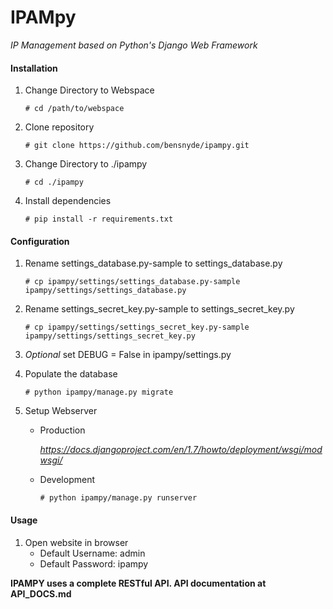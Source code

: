 IPAMpy
======

_IP Management based on Python's Django Web Framework_

#### Installation
1. Change Directory to Webspace

    ```
    # cd /path/to/webspace
    ```

2. Clone repository

    ```
    # git clone https://github.com/bensnyde/ipampy.git
    ```

3. Change Directory to ./ipampy

    ```
    # cd ./ipampy
    ```

4. Install dependencies

    ```
    # pip install -r requirements.txt
    ```

#### Configuration
1. Rename settings_database.py-sample to settings_database.py

    ```
    # cp ipampy/settings/settings_database.py-sample ipampy/settings/settings_database.py
    ```

2. Rename settings_secret_key.py-sample to settings_secret_key.py

	```
	# cp ipampy/settings/settings_secret_key.py-sample ipampy/settings/settings_secret_key.py
	```

3. _Optional_ set DEBUG = False in ipampy/settings.py

4. Populate the database

    ```
    # python ipampy/manage.py migrate
    ```

5. Setup Webserver

    * Production

        _https://docs.djangoproject.com/en/1.7/howto/deployment/wsgi/modwsgi/_

    * Development

        ```
        # python ipampy/manage.py runserver
        ```

#### Usage
1. Open website in browser
	* Default Username: admin
	* Default Password: ipampy


**IPAMPY uses a complete RESTful API. API documentation at API_DOCS.md**
